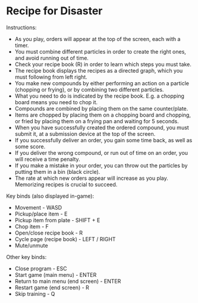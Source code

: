 # Recipe for Disaster

Instructions:
- As you play, orders will appear at the top of the screen, each with a timer.
- You must combine different particles in order to create the right ones, and avoid running out of time.
- Check your recipe book (R) in order to learn which steps you must take.
- The recipe book displays the recipes as a directed graph, which you must following from left right.
- You make new compounds by either performing an action on a particle (chopping or frying), or by combining two different particles.
- What you need to do is indicated by the recipe book. E.g. a chopping board means you need to chop it.
- Compounds are combined by placing them on the same counter/plate.
- Items are chopped by placing them on a chopping board and chopping, or fried by placing them on a frying pan and waiting for 5 seconds.
- When you have successfully created the ordered compound, you must submit it, at a submission device at the top of the screen.
- If you successfully deliver an order, you gain some time back, as well as some score.
- If you deliver the wrong compound, or run out of time on an order, you will receive a time penalty.
- If you make a mistake in your order, you can throw out the particles by putting them in a bin (black circle).
- The rate at which new orders appear will increase as you play. Memorizing recipes is crucial to succeed.

Key binds (also displayed in-game):
- Movement - WASD
- Pickup/place item - E
- Pickup item from plate - SHIFT + E
- Chop item - F
- Open/close recipe book - R
- Cycle page (recipe book) - LEFT / RIGHT
- Mute/unmute 

Other key binds:
- Close program - ESC
- Start game (main menu) - ENTER
- Return to main menu (end screen) - ENTER
- Restart game (end screen) - R
- Skip training - Q
